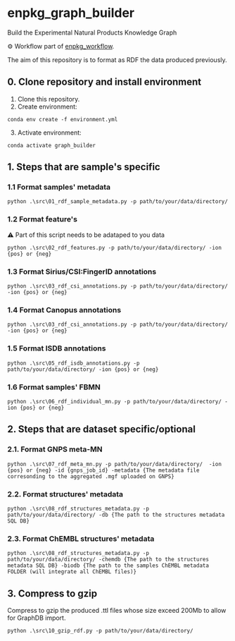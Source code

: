 # enpkg_graph_builder
Build the Experimental Natural Products Knowledge Graph

⚙️ Workflow part of [enpkg_workflow](https://github.com/enpkg/enpkg_workflow).

The aim of this repository is to format as RDF the data produced previously. 
## 0. Clone repository and install environment

1. Clone this repository.
2. Create environment: 
```console 
conda env create -f environment.yml
```
3. Activate environment:  
```console 
conda activate graph_builder
```

## 1. Steps that are sample's specific

### 1.1 Format samples' metadata

```console
python .\src\01_rdf_sample_metadata.py -p path/to/your/data/directory/
```

### 1.2 Format feature's
:warning: Part of this script needs to be adataped to you data
```console
python .\src\02_rdf_features.py -p path/to/your/data/directory/ -ion {pos} or {neg}
```

### 1.3 Format Sirius/CSI:FingerID annotations

```console
python .\src\03_rdf_csi_annotations.py -p path/to/your/data/directory/ -ion {pos} or {neg}
```


### 1.4 Format Canopus annotations

```console
python .\src\03_rdf_csi_annotations.py -p path/to/your/data/directory/ -ion {pos} or {neg}
```


### 1.5 Format ISDB annotations

```console
python .\src\05_rdf_isdb_annotations.py -p path/to/your/data/directory/ -ion {pos} or {neg}
```

### 1.6 Format samples' FBMN

```console
python .\src\06_rdf_individual_mn.py -p path/to/your/data/directory/ -ion {pos} or {neg}
```

## 2. Steps that are dataset specific/optional

### 2.1. Format GNPS meta-MN

```console
python .\src\07_rdf_meta_mn.py -p path/to/your/data/directory/  -ion {pos} or {neg} -id {gnps_job_id} -metadata {The metadata file corresonding to the aggregated .mgf uploaded on GNPS}
```

### 2.2. Format structures' metadata

```console
python .\src\08_rdf_structures_metadata.py -p path/to/your/data/directory/ -db {The path to the structures metadata SQL DB}
```

### 2.3. Format ChEMBL structures' metadata

```console
python .\src\08_rdf_structures_metadata.py -p path/to/your/data/directory/ -chemdb {The path to the structures metadata SQL DB} -biodb {The path to the samples ChEMBL metadata FOLDER (will integrate all ChEMBL files)}
```
## 3. Compress to gzip
Compress to gzip the produced .ttl files whose size exceed 200Mb to allow for GraphDB import.
```console
python .\src\10_gzip_rdf.py -p path/to/your/data/directory/
```

